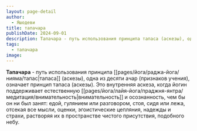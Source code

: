 ```yaml
---
layout: page-detail
author:
  - Яшодеви
title: тапачара
publishDate: 2024-09-01
description: Тапачара - путь использования принципа тапаса (аскезы), одна из десяти ачар (признаков учения), означает принцип тапаса (аскезы). Это внутренняя аскеза, когда йогин поддерживает естественную внимательность и осознанность, чем бы он ни был занят едой, гулянием или разговором, стоя, сидя или лежа, отсекая все мысли, оценки, эгоистические цепляния, надежды и страхи, растворяя их в пространстве чистого присутствия, подобного небу.
tags:
  - тапачара
image:
---
```

**Тапачара** - путь использования принципа [[pages/йога/раджа-йога/нияма/тапас|тапаса]] (аскезы), одна из десяти ачар (признаков учения), означает принцип тапаса (аскезы). Это внутренняя аскеза, когда йогин поддерживает естественную [[pages/йога/лайя-йога/праджня-янтра/медитация/внимательность|внимательность]] и осознанность, чем бы он ни был занят: едой, гулянием или разговором, стоя, сидя или лежа, отсекая все мысли, оценки, эгоистические цепляния, надежды и страхи, растворяя их в пространстве чистого присутствия, подобного небу.

